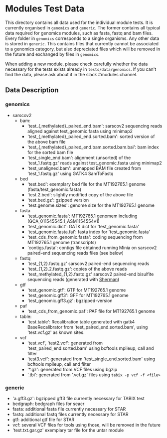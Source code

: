 # Modules Test Data

This directory contains all data used for the individual module tests. It is currently organised in `genomics` and `generic`. The former contains all typical data required for genomics modules, such as fasta, fastq and bam files. Every folder in `genomics` corresponds to a single organisms. Any other data is stored in `generic`. This contains files that currently cannot be associated to a genomics category, but also depreciated files which will be removed in the future and exchanged by files in `genomics`.

When adding a new module, please check carefully whether the data necessary for the tests exists already in `tests/data/genomics`. If you can't find the data, please ask about it in the slack #modules channel.

## Data Description

### genomics

* sarscov2
    * bam:
        * 'test_{,methylated}_paired_end.bam': sarscov2 sequencing reads aligned against test_genomic.fasta using minimap2
        * 'test_{,methylated}_paired_end.sorted.bam': sorted version of the above bam file
        * 'test_{,methylated}_paired_end.bam.sorted.bam.bai': bam index for the sorted bam file
        * 'test_single_end.bam': alignment (unsorted) of the 'test_1.fastq.gz' reads against test_genomic.fasta using minimap2
        * 'test_unaligned.bam': unmapped BAM file created from 'test_1.fastq.gz' using GATK4 SamToFastq
    * bed
        * 'test.bed': exemplary bed file for the MT192765.1 genome (fasta/test_genomic.fasta)
        * 'test.2.bed': slightly modified copy of the above file
        * 'test.bed.gz': gzipped version
        * 'test.genome.sizes': genome size for the MT192765.1 genome
    * fasta
        * 'test_genomic.fasta': MT192765.1 genomem including (GCA_011545545.1_ASM1154554v1)
        * 'test_genomic.dict': GATK dict for 'test_genomic.fasta'
        * 'test_genomic.fasta.fai': fasta index for 'test_genomic.fasta'
        * 'test_cds_from_genomic.fasta': coding sequencing from MT192765.1 genome (transcripts)
        * 'contigs.fasta': contigs file obtained running Minia on sarscov2 paired-end sequencing reads files (see below)
    * fastq
        * 'test_{1,2}.fastq.gz' sarscov2 paired-end sequencing reads
        * 'test_{1,2}.2.fastq.gz‘: copies of the above reads
        * 'test_methylated_{1,2}.fastq.gz' sarscov2 paired-end bisulfite sequencing reads (generated with [Sherman](https://github.com/FelixKrueger/Sherman))
    * gtf
        * 'test_genomic.gtf': GTF for MT192765.1 genome
        * 'test_genomic.gff3': GFF for MT192765.1 genome
        * 'test_genomic.gff3.gz': bgzipped-version
    * paf
        * 'test_cds_from_genomic.paf': PAF file for MT192765.1  genome
    * table:
        * 'test.table': Recalibration table generated with gatk4 BaseRecalibrator from 'test_paired_end.sorted.bam', using 'test.vcf.gz' as known sites.
    * vcf
        * 'test.vcf', 'test2.vcf': generated from 'test_paired_end.sorted.bam' using bcftools mpileup, call and filter
        * 'test3.vcf': generated from 'test_single_end.sorted.bam' using bcftools mpileup, call and filter
        * '*.gz': generated from VCF files using bgzip
        * '.tbi': generated from '.vcf.gz' files using `tabix -p vcf -f <file>`

### generic

* 'a.gff3.gz': bgzipped gff3 file currently necessary for TABIX test
* bedgraph: bedgraph files for seacr
* fasta: additional fasta file currently necessary for STAR
* fastq: additional fastq files currently necessary for STAR
* gtf: additional gtf file for STAR
* vcf: several VCF files for tools using those, will be removed in the future
* 'test.txt.gar.gz' exemplary tar file for the untar module
